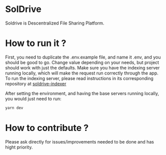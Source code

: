 # SolDrive

Soldrive is Descentralized File Sharing Platform.

# How to run it ?

First, you need to duplicate the .env.example file, and name it .env, and you should be good to go.
Change value depending on your needs, but project should work with just the defaults.
Make sure you have the indexing server running locally, which will make the request run correctly through the app. To run the indexing server, please read instructions in its corresponding repository at [soldrive-indexer](https://github.com/olyvialabs/indexer-soldrive)

After setting the environment, and having the base servers running locally, you would just need to run:

```ts
yarn dev
```

# How to contribute ?

Please ask directly for issues/improvements needed to be done and has hight priority.
